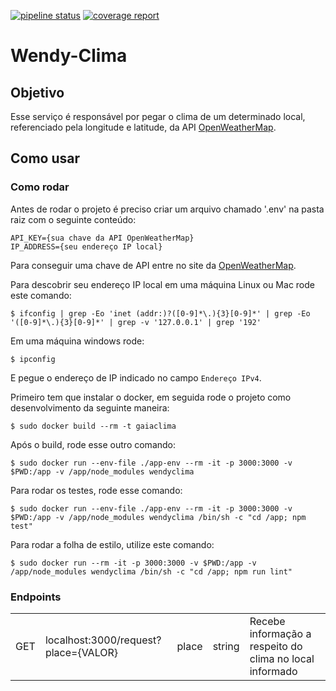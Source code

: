 [![pipeline status](https://gitlab.com/botgaia/Gaia-Clima/badges/master/pipeline.svg)](https://gitlab.com/botgaia/Gaia-Clima/commits/master)
[![coverage report](https://gitlab.com/botgaia/Gaia-Clima/badges/master/coverage.svg)](https://gitlab.com/botgaia/Gaia-Clima/commits/master)

# Wendy-Clima

## Objetivo
Esse serviço é responsável por pegar o clima de um determinado local, referenciado pela longitude e latitude, da API [OpenWeatherMap](https://openweathermap.org).

## Como usar

### Como rodar
Antes de rodar o projeto é preciso criar um arquivo chamado '.env' na pasta raiz com o seguinte conteúdo:

~~~~
API_KEY={sua chave da API OpenWeatherMap}
IP_ADDRESS={seu endereço IP local}
~~~~

Para conseguir uma chave de API entre no site da [OpenWeatherMap](https://openweathermap.org).

Para descobrir seu endereço IP local em uma máquina Linux ou Mac rode este comando:

```$ ifconfig | grep -Eo 'inet (addr:)?([0-9]*\.){3}[0-9]*' | grep -Eo '([0-9]*\.){3}[0-9]*' | grep -v '127.0.0.1' | grep '192'```

Em uma máquina windows rode:

```$ ipconfig```

E pegue o endereço de IP indicado no campo `Endereço IPv4`.

Primeiro tem que instalar o docker, em seguida rode o projeto como desenvolvimento da seguinte maneira:

```$ sudo docker build --rm -t gaiaclima```

Após o build, rode esse outro comando:

```$ sudo docker run --env-file ./app-env --rm -it -p 3000:3000 -v $PWD:/app -v /app/node_modules wendyclima```

Para rodar os testes, rode esse comando:

```$ sudo docker run --env-file ./app-env --rm -it -p 3000:3000 -v $PWD:/app -v /app/node_modules wendyclima /bin/sh -c "cd /app; npm test"```

Para rodar a folha de estilo, utilize este comando:

```$ sudo docker run --rm -it -p 3000:3000 -v $PWD:/app -v /app/node_modules wendyclima /bin/sh -c "cd /app; npm run lint"```

### Endpoints
<table>
	<tr>
		<td>GET</td>
		<td>localhost:3000/request?place={VALOR}</td>
		<td>place</td>
		<td>string</td>
		<td>Recebe informação a respeito do clima no local informado</td>
	</tr>
</table>